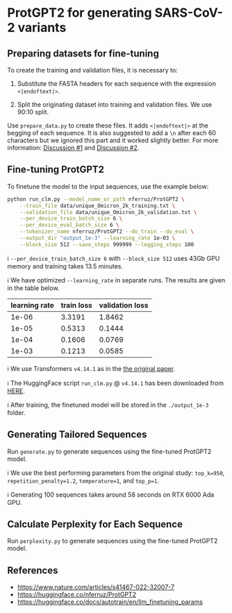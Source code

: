 # ProtGPT2 for generating SARS-CoV-2 variants

## Preparing datasets for fine-tuning

To create the training and validation files, it is necessary to:

1. Substitute the FASTA headers for each sequence with the expression ``<|endoftext|>``.

2. Split the originating dataset into training and validation files. We use 90:10 split. 

Use ``prepare_data.py`` to create these files. It adds `<|endoftext|>` at the begging of each sequence. It is also suggested to add a ``\n`` after each 60 characters but we ignored this part and it worked slightly better. For more information: [Discussion #1](https://huggingface.co/nferruz/ProtGPT2/discussions/24#6453604f0afb444bbee76cc4) and [Discussion #2](https://huggingface.co/nferruz/ProtGPT2/discussions/20#644049a92113f7dfcb568265).

## Fine-tuning ProtGPT2

To finetune the model to the input sequences, use the example below:

```bash
python run_clm.py --model_name_or_path nferruz/ProtGPT2 \
    --train_file data/unique_Omicron_2k_training.txt \
    --validation_file data/unique_Omicron_2k_validation.txt \
    --per_device_train_batch_size 6 \
    --per_device_eval_batch_size 6 \
    --tokenizer_name nferruz/ProtGPT2 --do_train --do_eval \
    --output_dir "output_1e-3" --learning_rate 1e-03 \
    --block_size 512 --save_steps 999999 --logging_steps 100
```

:information_source: ``--per_device_train_batch_size 6`` with ``--block_size 512`` uses 43Gb GPU memory and training takes 13.5 minutes.

:information_source: We have optimized ``--learning_rate`` in separate runs. The results are given in the table below.

| learning rate | train loss | validation loss |
|-------|------|------|
| 1e-06 | 3.3191 | 1.8462 |
| 1e-05 | 0.5313 | 0.1444 |
| 1e-04 | 0.1606 | 0.0769 |
| 1e-03 | 0.1213 | 0.0585 |

:information_source: We use Transformers ``v4.14.1`` as in the [the original paper](https://www.nature.com/articles/s41467-022-32007-7#code-availability).

:information_source: The HuggingFace script ``run_clm.py`` @ ``v4.14.1`` has been downloaded from [HERE](
https://github.com/huggingface/transformers/blob/984bc11b0882ff1e5b34ba717ea357e069ceced9/examples/pytorch/language-modeling/run_clm.py).

:information_source: After training, the finetuned model will be stored in the ``./output_1e-3`` folder.

## Generating Tailored Sequences

Run ``generate.py`` to generate sequences using the fine-tuned ProtGPT2 model.

:information_source:  We use the best performing parameters from the original study: ``top_k=950``, ``repetition_penalty=1.2``, ``temperature=1``, and ``top_p=1``.

:information_source: Generating 100 sequences takes around 58 seconds on RTX 6000 Ada GPU.

## Calculate Perplexity for Each Sequence

Run ``perplexity.py`` to generate sequences using the fine-tuned ProtGPT2 model.

## References
* https://www.nature.com/articles/s41467-022-32007-7
* https://huggingface.co/nferruz/ProtGPT2
* https://huggingface.co/docs/autotrain/en/llm_finetuning_params